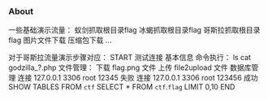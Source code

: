 ### About

一些基础演示流量：
蚁剑抓取根目录flag
冰蝎抓取根目录flag
哥斯拉抓取根目录flag
图片文件下载
压缩包下载
...

对于哥斯拉流量演示步骤对应：
START
测试连接
基本信息
命令执行： 
ls 
cat godzilla_?.php
文件管理：
下载 flag.png 文件
上传 file2upload 文件
数据库管理
连接 127.0.0.1 3306 root 12345 失败
连接 127.0.0.1 3306 root 123456 成功
SHOW TABLES FROM `ctf`
SELECT * FROM `ctf`.`flag` LIMIT 0,10
END